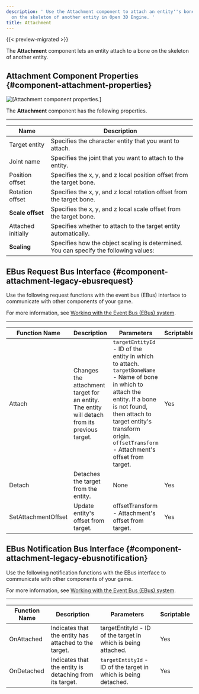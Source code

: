 ```yaml
---
description: ' Use the Attachment component to attach an entity''s bone to a bone
  on the skeleton of another entity in Open 3D Engine. '
title: Attachment
---
```


{{< preview-migrated >}}

The **Attachment** component lets an entity attach to a bone on the skeleton of another entity\.

## Attachment Component Properties {#component-attachment-properties}

![\[Attachment component properties.\]](/images/user-guide/component/attachment-component-properties.png)

The **Attachment** component has the following properties\.


****

| Name | Description |
| --- | --- |
| Target entity |  Specifies the character entity that you want to attach\.  |
| Joint name |  Specifies the joint that you want to attach to the entity\.  |
| Position offset |  Specifies the x, y, and z local position offset from the target bone\.  |
| Rotation offset |  Specifies the x, y, and z local rotation offset from the target bone\.  |
|  **Scale offset**  |  Specifies the x, y, and z local scale offset from the target bone\.  |
| Attached initially |  Specifies whether to attach to the target entity automatically\.  |
|  **Scaling**  |  Specifies how the object scaling is determined\. You can specify the following values:   |

## EBus Request Bus Interface {#component-attachment-legacy-ebusrequest}

Use the following request functions with the event bus \(EBus\) interface to communicate with other components of your game\.

For more information, see [Working with the Event Bus \(EBus\) system](/docs/user-guide/engine/ebus/)\.


****

| Function Name | Description | Parameters | Scriptable |
| --- | --- | --- | --- |
| Attach |  Changes the attachment target for an entity\. The entity will detach from its previous target\.  |  `targetEntityId` - ID of the entity in which to attach\. `targetBoneName` - Name of bone in which to attach the entity\. If a bone is not found, then attach to target entity's transform origin\. `offsetTransform` - Attachment's offset from target\.  | Yes |
| Detach |  Detaches the target from the entity\.  | None | Yes |
| SetAttachmentOffset |  Update entity's offset from target\.  | offsetTransform - Attachment's offset from target\. | Yes |

## EBus Notification Bus Interface {#component-attachment-legacy-ebusnotification}

Use the following notification functions with the EBus interface to communicate with other components of your game\.

For more information, see [Working with the Event Bus \(EBus\) system](/docs/user-guide/engine/ebus/)\.


****

| Function Name | Description | Parameters | Scriptable |
| --- | --- | --- | --- |
| OnAttached |  Indicates that the entity has attached to the target\.  | targetEntityId - ID of the target in which is being attached\. | Yes |
| OnDetached |  Indicates that the entity is detaching from its target\.  |  `targetEntityId` - ID of the target in which is being detached\.  | Yes |

